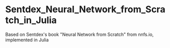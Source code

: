 # Sentdex_Neural_Network_from_Scratch_in_Julia
Based on Sentdex's book "Neural Network from Scratch" from nnfs.io, implemented in Julia
